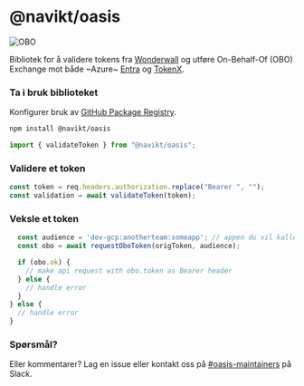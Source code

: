# @navikt/oasis

![OBO](/img/obo.jpg)

Bibliotek for å validere tokens fra [Wonderwall](https://doc.nais.io/security/auth/wonderwall) og utføre On-Behalf-Of (OBO) Exchange mot både ~Azure~ [Entra](https://doc.nais.io/security/auth/azure-ad/) og [TokenX](https://doc.nais.io/security/auth/tokenx/).

### Ta i bruk biblioteket

Konfigurer bruk av [GitHub Package Registry](https://docs.github.com/en/packages/working-with-a-github-packages-registry/working-with-the-npm-registry).

```bash
npm install @navikt/oasis
```

```ts
import { validateToken } from "@navikt/oasis";
```

### Validere et token

```ts
const token = req.headers.authorization.replace("Bearer ", "");
const validation = await validateToken(token);
```

### Veksle et token

```ts
  const audience = 'dev-gcp:anotherteam:someapp'; // appen du vil kalle
  const obo = await requestOboToken(origToken, audience);

  if (obo.ok) {
    // make api request with obo.token as Bearer header
  } else {
    // handle error
  }
} else {
  // handle error
}
```

### Spørsmål?

Eller kommentarer? Lag en issue eller kontakt oss på [#oasis-maintainers](https://nav-it.slack.com/archives/C06GZFG0ELC) på Slack.


